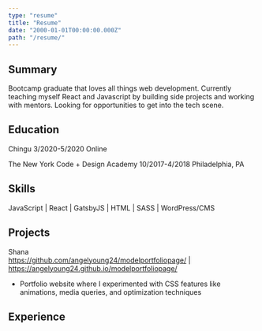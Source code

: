 ```yaml
---
type: "resume"
title: "Resume"
date: "2000-01-01T00:00:00.000Z"
path: "/resume/"
---
```


## Summary
Bootcamp graduate that loves all things web development. Currently teaching myself React and Javascript by building side projects and working with mentors.  Looking for opportunities to get into the tech scene.

## Education
Chingu										3/2020-5/2020
Online

The New York Code + Design Academy           10/2017-4/2018
Philadelphia, PA	

## Skills
JavaScript | React | GatsbyJS | HTML | SASS | WordPress/CMS

## Projects
Shana	    		
https://github.com/angelyoung24/modelportfoliopage/ |
https://angelyoung24.github.io/modelportfoliopage/ 
- Portfolio website where I experimented with CSS features like animations, media queries, and optimization techniques


## Experience 





